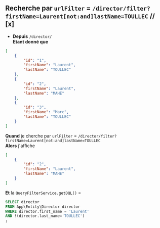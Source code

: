 ## Recherche par `urlFilter` = `/director/filter?firstName=Laurent[not:and]lastName=TOULLEC` // [x]

* **Depuis** `/director/`  
**Etant donné que**  
```json
[
    {
        "id": "1",
        "firstName": "Laurent",
        "lastName": "TOULLEC"
    },
    {
        "id": "2",
        "firstName": "Laurent",
        "lastName": "MAHE"
    },
    {
        "id": "3",
        "firstName": "Marc",
        "lastName": "TOULLEC"
    }
]
```
**Quand** je cherche par `urlFilter` = `/director/filter?firstName=Laurent[not:and]lastName=TOULLEC`  
**Alors** j'affiche  
```json
[
    {
        "id": "2",
        "firstName": "Laurent",
        "lastName": "MAHE"
    }
]
```
**Et** la `QueryFilterService.getDQL()` = 
```sql
SELECT director  
FROM App\Entity\Director director 
WHERE director.first_name = 'Laurent' 
AND !(director.last_name='TOULLEC')
;
```